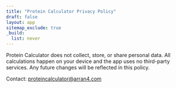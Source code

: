 ```yaml
---
title: "Protein Calculator Privacy Policy"
draft: false
layout: app
sitemap_exclude: true
_build:
  list: never
---
```


Protein Calculator does not collect, store, or share personal data. All calculations happen on your device and the app uses no third-party services. Any future changes will be reflected in this policy.

Contact: proteincalculator@arran4.com
